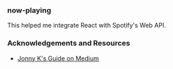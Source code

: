 ### now-playing

This helped me integrate React with Spotify's Web API.

### Acknowledgements and Resources
* [Jonny K's Guide on Medium](https://medium.com/@jonnykalambay/now-playing-using-spotifys-awesome-api-with-react-7db8173a7b13)
